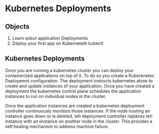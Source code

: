 # Kubernetes Deployments


## Objects
1. Learn aobut application Deployments
2. Deploy your first app on Kuberneteth kubectl

## Kubernetes Deployments 

Once you are running a kubernetes cluster you can deploy your containerized applications on top of it. To do so you create a Kuberenetes Deployemnt configuration. The deployment instructs kubernetes ahow to create and update instances of your application. Once you have created a deployment the kubernetes control plane schedules the application instances to run on individual nodes in the cluster.


Once the application instances are created a kubernetes deployment controller continuously monitors those instances. If the node hosting an instance goes down or is deleted, teh deployment controller replaces teh instance with an iinstance on another node in the cluster. This provides a self healing mechanism to address machine failure. 


